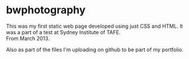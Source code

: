 # bwphotography
<p> This was my first static web page developed using just CSS and HTML. It was a part of a test at Sydney Institute of TAFE.<br />
From March 2013.</p>
<p> Also as part of the files I'm uploading on github to be part of my portfolio. </p>

